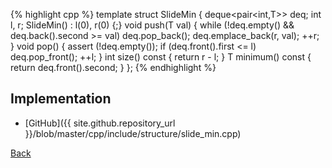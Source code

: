 {% highlight cpp %}
template <typename T>
struct SlideMin {
  deque<pair<int,T>> deq;
  int l, r;
  SlideMin() : l(0), r(0) {;}
  void push(T val) {
    while (!deq.empty() && deq.back().second >= val) deq.pop_back();
    deq.emplace_back(r, val);
    ++r;
  }
  void pop() {
    assert (!deq.empty());
    if (deq.front().first <= l) deq.pop_front();
    ++l;
  }
  int size() const { return r - l; }
  T minimum() const { return deq.front().second; }
};
{% endhighlight %}

## Implementation

- [GitHub]({{ site.github.repository_url }}/blob/master/cpp/include/structure/slide_min.cpp)

[Back](../..)

